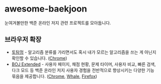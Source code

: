 # awesome-baekjoon

눈여겨볼만한 백준 온라인 저지 관련 프로젝트를 모아둡니다.

## 브라우저 확장

- [토탐정](https://github.com/wzrabbit/boj-totamjung) - 알고리즘 분류를 가리면서도 혹시 내가 모르는 알고리즘을 쓰는 게 아닌지 확인할 수 있습니다. ([Chrome](https://chrome.google.com/webstore/detail/%ED%86%A0%ED%83%90%EC%A0%95/hannhecbnjnnbbafffmogdlnajpcomek))
- [BOJ Extended](https://github.com/joonas-yoon/boj-extended) - 사용자 페이지, 채점 현황, 문제 타이머, 사용자 비교, 빠른 검색, 다크 모드 등 백준 온라인 저지 사용자 경험을 전반적으로 향상시키는 다양한 기능 묶음을 제공합니다. ([Chrome](https://chrome.google.com/webstore/detail/boj-%ED%94%84%EB%A1%9C%ED%95%84-%EB%AC%B8%EC%A0%9C-%EB%B3%B4%EA%B8%B0/mfcaadoifdifdnigjmfbekjbhehibfel), [Whale](https://store.whale.naver.com/detail/epdpeloboklojnaelckeihkghcgebhnp), [Firefox](https://addons.mozilla.org/ko/firefox/addon/boj-extended/))
